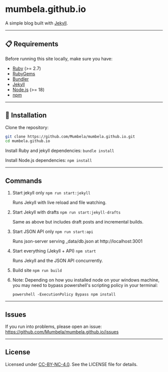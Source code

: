 # mumbela.github.io

A simple blog built with [Jekyll](https://jekyllrb.com/).  

---

## 📋 Requirements

Before running this site locally, make sure you have:

- [Ruby](https://www.ruby-lang.org/en/downloads/) (>= 2.7)  
- [RubyGems](https://rubygems.org/pages/download)  
- [Bundler](https://bundler.io/)  
- [Jekyll](https://jekyllrb.com/docs/installation/)  
- [Node.js](https://nodejs.org/) (>= 18)  
- [npm](https://www.npmjs.com/get-npm)  

---

## 🚀 Installation

Clone the repository:

```bash
git clone https://github.com/Mumbela/mumbela.github.io.git
cd mumbela.github.io
```

Install Ruby and jekyll dependencies: `bundle install`

Install Node.js dependencies: `npm install`

---

## Commands
1. Start jekyll only
`npm run start:jekyll`

    Runs Jekyll with live reload and file watching.

2. Start Jekyll with drafts
`npm run start:jekyll-drafts`

    Same as above but includes draft posts and incremental builds.

3. Start JSON API only
`npm run start:api`

    Runs json-server serving _data/db.json at http://localhost:3001

4. Start everything (Jekyll + API)
`npm start`

    Runs Jekyll and the JSON API concurrently.

5. Build site
`npm run build`

6. Note: Depending on how you installed node on your windows machine, you may need to bypass powershell's scripting policy in your terminal:

    `powershell -ExecutionPolicy Bypass npm install`

---

## Issues

If you run into problems, please open an issue:
https://github.com/Mumbela/mumbela.github.io/issues

---

## License

Licensed under [CC-BY-NC-4.0](https://spdx.org/licenses/CC-BY-NC-4.0.html).
See the LICENSE file for details.
